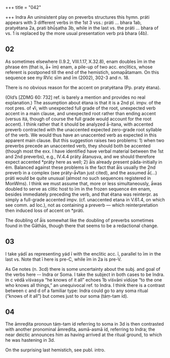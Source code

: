 +++
title = "042"

+++
Indra An uninsistent play on preverbs structures this hymn. práti appears with 3 different verbs in the 1st 3 vss.: práti … bhara 1ab, pratyétana 2a, prati bhū́ṣatha 3b, while in the last vs. the práti … bhara of vs. 1 is replaced by the more usual presentation verb prá bhara (4b).


## 02
As sometimes elsewhere (I.9.2, VIII.1.17, X.32.8), enam doubles īm in the phrase ém (that is, ā́+ īm) enam, a pile-up of two acc. enclitics, whose referent is postponed till the end of the hemistich, somapā́tamam. On this sequence see my RVic sīm and īm (2002), 302-3 and n. 18.

There is no obvious reason for the accent on pratyétana (Pp. praty étana).

(Old’s [ZDMG 60: 732] ref. is barely a mention and provides no real explanation.) The assumption about étana is that it is a 2nd pl. impv. of the root pres. of √i, with unexpected full grade of the root, unexpected verb accent in a main clause, and unexpected root rather than ending accent (versus itá, though of course the full grade would account for the root accent). I think rather that it should be analyzed ā́-itana, with accented preverb contracted with the unaccented expected zero-grade root syllable of the verb. We would thus have an unaccented verb as expected in this apparent main clause. But this suggestion raises two problems: 1) when two preverbs precede an unaccented verb, they should both be accented (though most the exx. I have identified have verbal material between the 1st and 2nd preverbs), e.g., IV.4.4 práty ā́tanuṣva, and we should therefore expect accented *práty here as well; 2) ā́is already present pāda-initially in ém. Balanced against these problems is the fact that ā́is usually the 2nd preverb in a complex (see práty-ā́√tan just cited), and the assumed ā́(…) práti would be quite unusual (almost no such sequences registered in MonWms). I think we must assume that, more or less simultaneously, ā́was doubled to serve as clitic host to īm in the frozen sequence ém enam, besides immediately preceding the verb, and that étana was reinterpr. as simply a full-grade accented impv. (cf. unaccented etana in V.61.4, on which see comm. ad loc.), not as containing a preverb — which reinterpretation then induced loss of accent on *práti.

The doubling of ā́is somewhat like the doubling of preverbs sometimes found in the Gāthās, though there that seems to be a redactional change.


## 03
I take yádī as representing yád ī with the enclitic acc. ī, parallel to īm in the last vs. Note that ī here is pre-C, while īm in 2a is pre-V.

As Ge notes (n. 3cd) there is some uncertainty about the subj. and goal of the verbs here -- Indra or Soma. I take the subject in both cases to be Indra. In c védā víśvasya “he knows of it all” echoes 1b víśvāni vidúṣe “to the one who knows all things,” an unequivocal ref. to Indra. I think there is a contrast between c and d of a familiar type: Indra could go to any soma ritual (“knows of it all”) but comes just to our soma (táṃ-tam íd).


## 04
The āmreḍita pronoun táṃ-tam íd referring to soma in 3d is then contrasted with another pronominal āmreḍita, asmā-asmā íd, referring to Indra; the near deictic announces him as having arrived at the ritual ground, to which he was hastening in 3d.

On the surprising last hemistich, see publ. intro.
